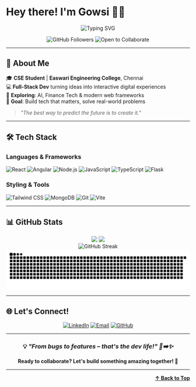 # Hey there! I'm Gowsi 👩‍💻
<div align="center">
  <img src="https://readme-typing-svg.herokuapp.com?font=Fira+Code&pause=1000&color=FF6B9D&center=true&vCenter=true&width=500&lines=Full-Stack+Developer;React+%26+Angular+Enthusiast;AI+%26+Finance+Tech+Explorer;Turning+Ideas+into+Real+Solutions;Problem+Solver" alt="Typing SVG" />
</div>

<p align="center">
  <img src="https://img.shields.io/github/followers/GowsiSM?label=Followers&style=for-the-badge&color=FF6B9D" alt="GitHub Followers" />
  <img src="https://img.shields.io/badge/Open%20to-Collaborate-brightgreen?style=for-the-badge" alt="Open to Collaborate" />
</p>

---

## 🚀 About Me

🎓 **CSE Student** | **Easwari Engineering College**, Chennai  
💻 **Full-Stack Dev** turning ideas into interactive digital experiences  
🌱 **Exploring**: AI, Finance Tech & modern web frameworks  
🎯 **Goal**: Build tech that matters, solve real-world problems  

> *"The best way to predict the future is to create it."*

---

## 🛠️ Tech Stack

### Languages & Frameworks
![React](https://img.shields.io/badge/React-20232A?style=for-the-badge&logo=react&logoColor=61DAFB)
![Angular](https://img.shields.io/badge/Angular-DD0031?style=for-the-badge&logo=angular&logoColor=white)
![Node.js](https://img.shields.io/badge/Node.js-43853D?style=for-the-badge&logo=node.js&logoColor=white)
![JavaScript](https://img.shields.io/badge/JavaScript-F7DF1E?style=for-the-badge&logo=javascript&logoColor=black)
![TypeScript](https://img.shields.io/badge/TypeScript-007ACC?style=for-the-badge&logo=typescript&logoColor=white)
![Flask](https://img.shields.io/badge/Flask-000000?style=for-the-badge&logo=flask&logoColor=white)

### Styling & Tools
![Tailwind CSS](https://img.shields.io/badge/Tailwind_CSS-38B2AC?style=for-the-badge&logo=tailwind-css&logoColor=white)
![MongoDB](https://img.shields.io/badge/MongoDB-4EA94B?style=for-the-badge&logo=mongodb&logoColor=white)
![Git](https://img.shields.io/badge/Git-F05032?style=for-the-badge&logo=git&logoColor=white)
![Vite](https://img.shields.io/badge/Vite-646CFF?style=for-the-badge&logo=vite&logoColor=white)

---

## 📊 GitHub Stats

<div align="center">
  <img height="180em" src="https://github-readme-stats.vercel.app/api?username=GowsiSM&show_icons=true&theme=radical&include_all_commits=true&count_private=true"/>
  <img height="180em" src="https://github-readme-stats.vercel.app/api/top-langs/?username=GowsiSM&layout=compact&langs_count=8&theme=radical"/>
</div>

<div align="center">
  <img src="https://nirzak-streak-stats.vercel.app/?user=GowsiSM&theme=radical&hide_border=false" alt="GitHub Streak" />
</div>

<div align="center">
  <img src="https://raw.githubusercontent.com/GowsiSM/GowsiSM/output/github-snake-dark.svg" alt="Snake animation" />
</div>

---

## 🌐 Let's Connect!

<div align="center">
  
[![LinkedIn](https://img.shields.io/badge/LinkedIn-0077B5?style=for-the-badge&logo=linkedin&logoColor=white)](https://www.linkedin.com/in/gowsi-s-m/)
[![Email](https://img.shields.io/badge/Email-D14836?style=for-the-badge&logo=gmail&logoColor=white)](mailto:gowsisubbian@gmail.com)
[![GitHub](https://img.shields.io/badge/GitHub-100000?style=for-the-badge&logo=github&logoColor=white)](https://github.com/GowsiSM)

</div>

---

<div align="center">
  
### 💡 *"From bugs to features – that's the dev life!" 🐛➡️✨* 

**Ready to collaborate? Let's build something amazing together! 🚀**

</div>

---

<div align="right">
  <b><a href="#hey-there-im-gowsi-">↑ Back to Top</a></b>
</div>
